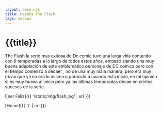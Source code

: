 ```yaml
---
layout: base.njk
title: Reseña The Flash
tags: series
---
```


# {{title}}

The Flash la serie mas exitosa de Dc comic tuvo una larga vida contando con 9 temporadas a lo largo de todos estos años, empezó siendo una muy buena adaptación de este emblemático personaje de DC comics pero con el tiempo comenzó a decaer , no de una muy mala manera, pero era muy obvio que ya no era lo mismo o parecido a cuando esta inició, en mi opinión si es muy buena al inicio pero ya las últimas temporadas decae en ciertos sucesos de la serie.

![ser Feliz]({{ '/static/img/flash.jpg' | url }}) 

[Home]({{ '/' | url }})
